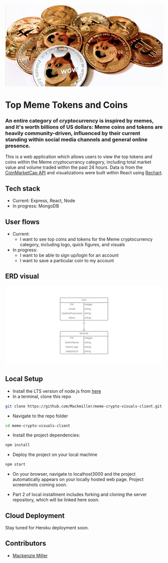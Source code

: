 <img alt="header" src="doge1.png">

# Top Meme Tokens and Coins

### An entire category of cryptocurrency is inspired by memes, and it's worth billions of US dollars: Meme coins and tokens are heavily community-driven, influenced by their current standing within social media channels and general online presence.
This is a web application which allows users to view the top tokens and coins within the Meme cryptocurrancy category, including total market value and volume traded within the past 24 hours. Data is from the [CoinMarketCap API](https://coinmarketcap.com/api/documentation/v1/) and visualizations were built within React using [Rechart](https://recharts.org/en-US).

## Tech stack

- Current: Express, React, Node 
- In progress: MongoDB

## User flows

- Current:
    - I want to see top coins and tokens for the Meme cryptocurrency category, including logo, quick figures, and visuals
- In progress:
    - I want to be able to sign up/login for an account
    - I want to save a particular coin to my account

## ERD visual

<img alt="erd" src="basic_erd.png">

## Local Setup

- Install the LTS version of node.js from [here](https://nodejs.org/en/)
- In a terminal, clone this repo

```sh
git clone https://github.com/Mackmiller/meme-crypto-visuals-client.git
```

- Navigate to the repo folder

```sh
cd meme-crypto-visuals-client
```

- Install the project dependencies:

```sh
npm install
```

- Deploy the project on your local machine

```sh
npm start
```

- On your browser, navigate to localhost3000 and the project automatically appears on your locally hosted web page. Project screenshots coming soon.

- Part 2 of local installment includes forking and cloning the server repository, which will be linked here soon.

## Cloud Deployment

Stay tuned for Heroku deployment soon.

## Contributors

- [Mackenzie Miller](https://github.com/Mackmiller)
